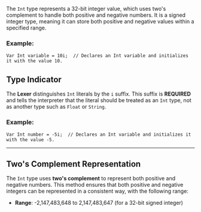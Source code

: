 The `Int` type represents a 32-bit integer value, which uses two's complement to handle both positive and negative numbers. It is a signed integer type, meaning it can store both positive and negative values within a specified range.
### Example:
```
Var Int variable = 10i;  // Declares an Int variable and initializes it with the value 10.
```
## Type Indicator
The **Lexer** distinguishes `Int` literals by the `i` suffix. This suffix is **REQUIRED** and tells the interpreter that the literal should be treated as an `Int` type, not as another type such as `Float` or `String`.
### Example:
```
Var Int number = -5i;  // Declares an Int variable and initializes it with the value -5.
```

---
## Two's Complement Representation
The `Int` type uses **two's complement** to represent both positive and negative numbers. This method ensures that both positive and negative integers can be represented in a consistent way, with the following range:

- **Range**: -2,147,483,648 to 2,147,483,647 (for a 32-bit signed integer)